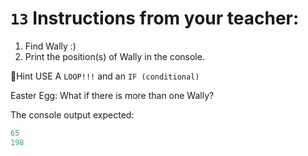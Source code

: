 # `13` Instructions from your teacher:
1. Find Wally :)
2. Print the position(s) of Wally in the console.

📝Hint
USE A `LOOP!!!` and an `IF (conditional)`


Easter Egg:
What if there is more than one Wally?


The console output expected:
```js
65
198
```